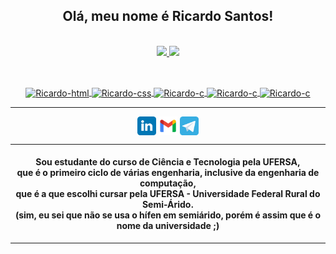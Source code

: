 <h2 align="center"> Olá, meu nome é Ricardo Santos! </h2>

<div align="center">
  </br>
  <a href="https://github.com/Ricardo-SS">
    <img heigth="180em" width="50%" src="https://github-readme-stats.vercel.app/api?username=Ricardo-SS&show_icons=true&include_all_commits=true&count_private=true&bg_color=0E031B&title_color=00FFFF&text_color=ffffff&icon_color=00FFFF&border_radius=7&border_color=00b2ff&count_private=true"/>
  
  <img heigth="180em" width="50%" src="https://github-readme-stats.vercel.app/api/top-langs/?username=Ricardo-SS&layout=compact&langs_count=7&bg_color=0E091B&title_color=7CFC00&text_color=ffffff&icon_color=ff2cdf&border_radius=7&border_color=7CFC00&count_private=true"/>
 
</div>

##

<div style="display: inline_block; gap: 30px" align="center">
  </br>
<img align="center" alt="Ricardo-html" heigth="30" width="40" src="https://cdn.jsdelivr.net/gh/devicons/devicon/icons/html5/html5-original.svg"/>
<img align="center" alt="Ricardo-css" heigth="30" width="40" src="https://cdn.jsdelivr.net/gh/devicons/devicon/icons/css3/css3-original.svg"/>
<img align="center" alt="Ricardo-c"  heigth="30" width="40"  src="https://cdn.jsdelivr.net/gh/devicons/devicon/icons/c/c-original.svg"/>
<img align="center" alt="Ricardo-c"  heigth="30" width="40"  src="https://cdn.jsdelivr.net/gh/devicons/devicon/icons/python/python-original.svg"/>
<img align="center" alt="Ricardo-c"  heigth="30" width="40"  src="https://cdn.jsdelivr.net/gh/devicons/devicon/icons/git/git-original.svg"/>
  </br>
</div>
<hr>
<div align="center">

<a href="https://www.linkedin.com/in/ricardos7/"><img align="center" alt="Ricardo-link"  heigth="30" width="30" src="https://raw.githubusercontent.com/Ricardo-SS/Imagens/main/linkedin.png"></a>
<a href="mailto:ricardo.ufersa.pdf@gmail.com"><img align="center" alt="Ricardo-email"  heigth="30" width="30" src="https://raw.githubusercontent.com/Ricardo-SS/Imagens/main/gmail.png"></a>
<a href="https://t.me/ricardos7"><img align="center" alt="Ricardo-tele"  heigth="30" width="30" src="https://raw.githubusercontent.com/Ricardo-SS/Imagens/main/telegram.png"></a>
 </div>
<hr>
<h4 align="center">Sou estudante do curso de Ciência e Tecnologia pela UFERSA,
<br>que é o primeiro ciclo de várias engenharia, inclusive da engenharia de computação,
<br>que é a que escolhi cursar pela UFERSA - Universidade Federal Rural do Semi-Árido.
<br>(sim, eu sei que não se usa o hífen em semiárido, porém é assim que é o nome da universidade ;)</h4><hr>



<!--
**Ricardo-SS/Ricardo-SS** is a ✨ _special_ ✨ repository because its `README.md` (this file) appears on your GitHub profile.

Here are some ideas to get you started:

- 🔭 I’m currently working on ...
- 🌱 I’m currently learning ...
- 👯 I’m looking to collaborate on ...
- 🤔 I’m looking for help with ...
- 💬 Ask me about ...
- 📫 How to reach me: ...
- 😄 Pronouns: ...
- ⚡ Fun fact: ...
-->
